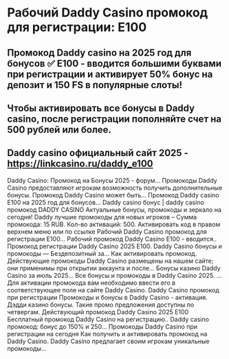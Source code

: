 # Рабочий Daddy Casino промокод для регистрации: E100

## Промокод Daddy casino на 2025 год для бонусов ✅ E100 - вводится большими буквами при регистрации и активирует 50% бонус на депозит и 150 FS в популярные слоты!
## Чтобы активировать все бонусы в Daddy casino, после регистрации пополняйте счет на 500 рублей или более.

## Daddy casino официальный сайт 2025 - https://linkcasino.ru/daddy_e100



Daddy Cаsino: Промокод на Бонусы 2025 - форум... Промокоды Daddy Casino предоставляют игрокам возможность получить дополнительные бонусы. Промокод Daddy Casino может быть...
Промокод Daddy casino E100 на 2025 год для бонусов... Daddy casino бонус | daddy casino промокод DADDY CASINO Актуальные бонусы, промокоды и зеркало на сегодня!
Daddy лучшие промокоды для новых игроков – Cумма промокода: 15 RUB. Кол-во активаций: 500. Активировать код в правом верхнем меню или по ссылке
Рабочий Daddy Casino промокод для регистрации E100... Рабочий промокод Daddy Casino E100 - вводится.. Промокод регистрации Daddy Casino 2025 E100.
Daddy Casino бонусы и промокоды — Бездепозитный за... Как активировать промокод. Действующие промокоды Daddy Casino размещены на нашем сайте; они применимы при открытии аккаунта и после...
Бонусы казино Daddy Casino за июль 2025... Все бонусы и промокоды в Daddy Casino 2025. ... Для активации промокода вам необходимо ввести его в соответствующее поле на сайте Daddy Casino.
Daddy Casino промокод при регистрации Промокоды и бонусы в Daddy Casino - активация. Дэдди казино бонусы. Такие промо предложения доступны по четвергам. Действующий промокод Daddy Casino 2025 E100 Бесплатный промокод Daddy Cаsino на регистрацию.. Daddy casino промокод: бонус до 150% и 250...
Промокоды Daddy Casino при регистрации на сегодня Как получить и активировать промокод на Daddy Casino. Daddy Casino предлагает своим игрокам уникальные промокоды...
